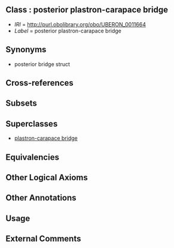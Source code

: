 
## Class : posterior plastron-carapace bridge

 * *IRI* = http://purl.obolibrary.org/obo/UBERON_0011664
 * *Label* = posterior plastron-carapace bridge

## Synonyms

 * posterior bridge struct

## Cross-references


## Subsets


## Superclasses

 * [plastron-carapace bridge](../../UBERON/62/UBERON_0011662.md)

## Equivalencies


## Other Logical Axioms


## Other Annotations


## Usage


## External Comments

